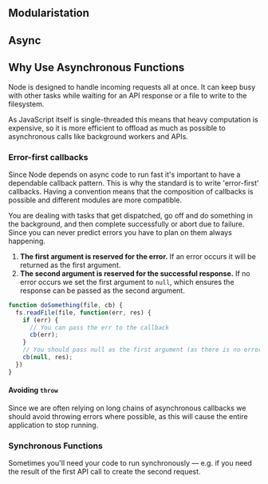 ## Modularistation

## Async

## Why Use Asynchronous Functions
Node is designed to handle incoming requests all at once. It can keep busy with other tasks while waiting for an API response or a file to write to the filesystem.

As JavaScript itself is single-threaded this means that heavy computation is expensive, so it is more efficient to offload as much as possible to asynchronous calls like background workers and APIs.

### Error-first callbacks

Since Node depends on async code to run fast it's important to have a dependable callback pattern. This is why the standard is to write 'error-first' callbacks. Having a convention means that the composition of callbacks is possible and different modules are more compatible.

You are dealing with tasks that get dispatched, go off and do something in the background, and then complete successfully or abort due to failure. Since you can never predict errors you have to plan on them always happening.

1. **The first argument is reserved for the error.** If an error occurs it will be returned as the first argument.
2. **The second argument is reserved for the successful response.** If no error occurs we set the first argument to `null`, which ensures the response can be passed as the second argument.

```javascript
function doSomething(file, cb) {
  fs.readFile(file, function(err, res) {
    if (err) {
      // You can pass the err to the callback
      cb(err);
    }
    // You should pass null as the first argument (as there is no error)
    cb(null, res);
  })
}
```

#### Avoiding `throw`

Since we are often relying on long chains of asynchronous callbacks we should avoid throwing errors where possible, as this will cause the entire application to stop running.

### Synchronous Functions

Sometimes you'll need your code to run synchronously — e.g. if you need the result of the first API call to create the second request.
